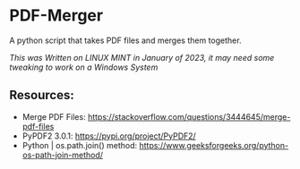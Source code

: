 # PDF-Merger
A python script that takes PDF files and merges them together.

*This was Written on LINUX MINT in January of 2023, it may need some tweaking to work on a Windows System*

## Resources:
- Merge PDF Files: https://stackoverflow.com/questions/3444645/merge-pdf-files
- PyPDF2 3.0.1: https://pypi.org/project/PyPDF2/
- Python | os.path.join() method: https://www.geeksforgeeks.org/python-os-path-join-method/